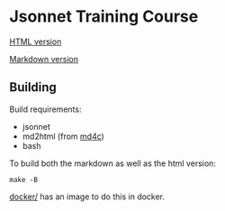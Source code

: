 # Jsonnet Training Course

[HTML version](https://jsonnet-libs.github.io/jsonnet-training-course/)

[Markdown version](_gen/index.md)

## Building

Build requirements:

- jsonnet
- md2html (from [md4c](https://github.com/mity/md4c))
- bash

To build both the markdown as well as the html version:

```
make -B
```

[docker/](docker/) has an image to do this in docker.
